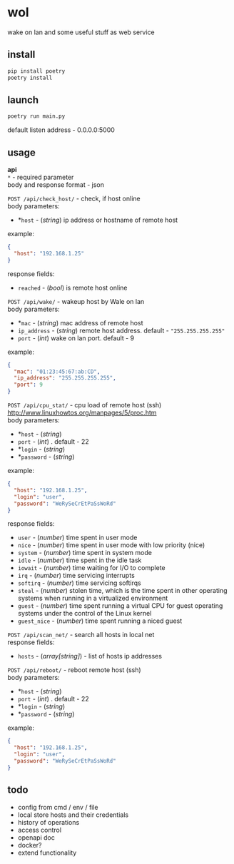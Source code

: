 # wol
wake on lan and some useful stuff as web service

## install

```bash
pip install poetry
poetry install
```

## launch

```bash
poetry run main.py
```

default listen address - 0.0.0.0:5000

## usage

**api**  
`*` - required parameter  
body and response format - json

`POST /api/check_host/` - check, if host online  
body parameters:
* *`host` - (*string*) ip address or hostname of remote host

example:
  ```json
  {
    "host": "192.168.1.25"
  }
  ```

response fields:
* `reached` - (*bool*) is remote host online

`POST /api/wake/` - wakeup host by Wale on lan  
body parameters:
* *`mac` - (*string*) mac address of remote host
* `ip_address` - (*string*) remote host address. default - `"255.255.255.255"`
* `port` - (*int*) wake on lan port. default - 9

example:
  ```json
  {
    "mac": "01:23:45:67:ab:CD",
    "ip_address": "255.255.255.255",
    "port": 9
  }
  ```

`POST /api/cpu_stat/` - cpu load of remote host (ssh)
http://www.linuxhowtos.org/manpages/5/proc.htm  
body parameters:
* *`host` - (*string*) 
* `port` - (*int*) . default - 22
* *`login` - (*string*)
* *`password` - (*string*) 

example:
  ```json
  {
    "host": "192.168.1.25",
    "login": "user",
    "password": "WeRySeCrEtPaSsWoRd"
  }
  ```

response fields:
* `user` - (*number*) time spent in user mode
* `nice` - (*number*) time spent in user mode with low priority (nice)
* `system` - (*number*) time spent in system mode
* `idle` - (*number*) time spent in the idle task
* `iowait` - (*number*) time waiting for I/O to complete
* `irq` - (*number*) time servicing interrupts
* `softirq` - (*number*) time servicing softirqs
* `steal` - (*number*) stolen time, which is the time spent in other operating systems when running in a virtualized environment
* `guest` - (*number*) time spent running a virtual CPU for guest operating systems under the control of the Linux kernel
* `guest_nice` - (*number*) time spent running a niced guest

`POST /api/scan_net/` - search all hosts in local net  
response fields:
* `hosts` - (*array[string]*) - list of hosts ip addresses

`POST /api/reboot/` - reboot remote host (ssh)  
body parameters:
* *`host` - (*string*) 
* `port` - (*int*) . default - 22
* *`login` - (*string*)
* *`password` - (*string*) 

example:
  ```json
  {
    "host": "192.168.1.25",
    "login": "user",
    "password": "WeRySeCrEtPaSsWoRd"
  }
  ```

## todo

* config from cmd / env / file
* local store hosts and their credentials
* history of operations
* access control
* openapi doc
* docker?
* extend functionality
